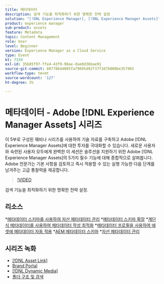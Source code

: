 ```yaml
---
title: 메타데이터
description: 검색 기능을 최적화하기 위한 명확한 전략 설정
solution: "[!DNL Experience Manager], [!DNL Experience Manager Assets]"
product: experience manager
sub-product: assets
feature: Metadata
topic: Content Management
role: User
level: Beginner
version: Experience Manager as a Cloud Service
type: Event
kt: 7339
exl-id: 35b85f97-ffe4-43f9-98ae-dae0d36bae91
source-git-commit: 88778b44085fa79695d92f37f167b000be357965
workflow-type: tm+mt
source-wordcount: '127'
ht-degree: 3%

---
```


# 메타데이터 - Adobe [!DNL Experience Manager Assets] 시리즈

이 5부로 구성된 웨비나 시리즈를 사용하여 기술 자료를 구축하고 Adobe [!DNL Experience Manager Assets]에 대한 투자를 극대화할 수 있습니다. 새로운 사용자와 숙련된 사용자 모두에게 완벽한 이 세션은 솔루션을 지원하기 위한 Adobe [!DNL Experience Manager Assets]의 5가지 필수 기능에 대해 종합적으로 살펴봅니다. Adobe 전문가는 기본 사항을 검토하고 즉시 적용할 수 있는 실행 가능한 다음 단계를 남겨주는 고급 통찰력을 제공합니다.

>[!VIDEO](https://video.tv.adobe.com/v/332134/?quality=12&learn=on&hidetitle=true)

검색 기능을 최적화하기 위한 명확한 전략 설정.

## 리소스

*[메타데이터 스키마를 사용하여 자산 메타데이터 관리](https://experienceleague.adobe.com/ko/docs/experience-manager-learn/assets/authoring/metadata)
*[메타데이터 스키마 확장](https://experienceleague.adobe.com/ko/docs/experience-manager-learn/assets/configuring/metadata-schemas)
*[계단식 메타데이터를 사용하여 메타데이터 작성 최적화](https://experienceleague.adobe.com/ko/docs/experience-manager-learn/assets/metadata/cascade-metadata-feature-video-use)
*[메타데이터 프로필을 사용하여 에셋에 메타데이터 자동 적용](https://experienceleague.adobe.com/ko/docs/experience-manager-learn/assets/configuring/metadata-profiles)
*[AEM 메타데이터 스키마](https://experienceleague.adobe.com/ko/docs/experience-manager-65/content/assets/administer/metadata-schemas#administer)
*[자산 메타데이터 관리](https://experienceleague.adobe.com/ko/docs/experience-manager-65/content/assets/using/metadata#RegisteringacustomnamespacewithinAEM)

## 시리즈 녹화

* [[!DNL Asset Link]](asset-link.md)
* [Brand Portal](brand-portal.md)
* [[!DNL Dynamic Media]](dynamic-media.md)
* [폴더 구조 및 검색](folder-structure-search.md)
